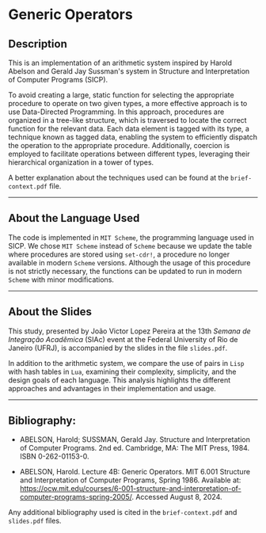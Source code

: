 # Generic Operators

## Description

This is an implementation of an arithmetic system inspired by Harold Abelson and Gerald Jay Sussman's system in Structure and Interpretation of Computer Programs (SICP).

To avoid creating a large, static function for selecting the appropriate procedure to operate on two given types, a more effective approach is to use Data-Directed Programming. In this approach, procedures are organized in a tree-like structure, which is traversed to locate the correct function for the relevant data. Each data element is tagged with its type, a technique known as tagged data, enabling the system to efficiently dispatch the operation to the appropriate procedure. Additionally, coercion is employed to facilitate operations between different types, leveraging their hierarchical organization in a tower of types.

A better explanation about the techniques used can be found at the ``brief-context.pdf`` file.

-----

## About the Language Used

The code is implemented in ``MIT Scheme``, the programming language used in SICP. We chose ``MIT Scheme`` instead of ``Scheme`` because we update the table where procedures are stored using ``set-cdr!``, a procedure no longer available in modern ``Scheme`` versions. Although the usage of this procedure is not strictly necessary, the functions can be updated to run in modern ``Scheme`` with minor modifications.

-----

## About the Slides

This study, presented by João Victor Lopez Pereira at the 13th _Semana de Integração Acadêmica_ (SIAc) event at the Federal University of Rio de Janeiro (UFRJ), is accompanied by the slides in the file ``slides.pdf``.

In addition to the arithmetic system, we compare the use of pairs in ``Lisp`` with hash tables in ``Lua``, examining their complexity, simplicity, and the design goals of each language. This analysis highlights the different approaches and advantages in their implementation and usage.

-----

## Bibliography:

  - ABELSON, Harold; SUSSMAN, Gerald Jay. Structure and Interpretation of 
    Computer Programs. 2nd ed. Cambridge, MA: The MIT Press, 1984. 
    ISBN 0-262-01153-0.

  - ABELSON, Harold. Lecture 4B: Generic Operators. MIT 6.001 Structure and 
    Interpretation of Computer Programs, Spring 1986. Available at: 
    https://ocw.mit.edu/courses/6-001-structure-and-interpretation-of-computer-programs-spring-2005/. 
    Accessed August 8, 2024.

Any additional bibliography used is cited in the ``brief-context.pdf`` and ``slides.pdf`` files.
